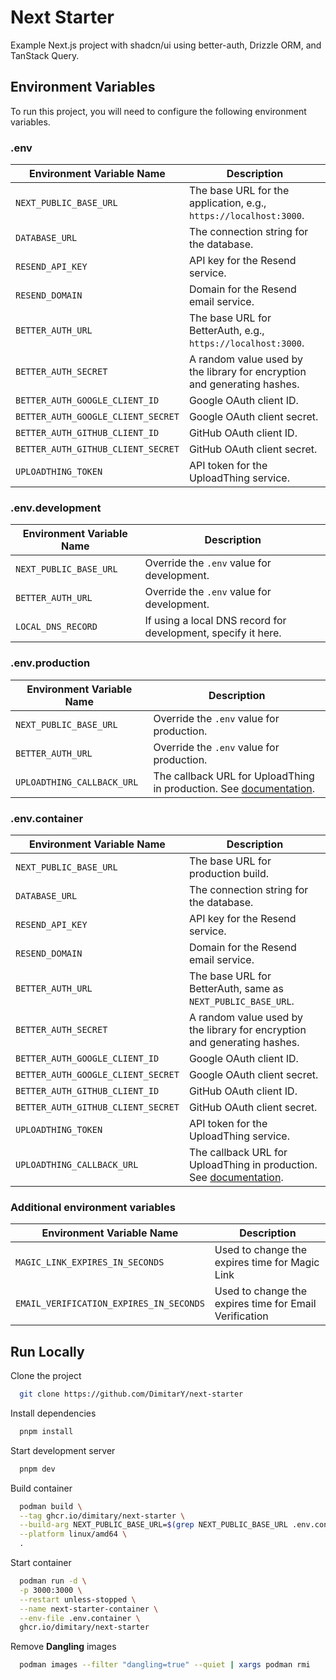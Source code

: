 # Next Starter

Example Next.js project with shadcn/ui using better-auth, Drizzle ORM, and TanStack Query.

## Environment Variables

To run this project, you will need to configure the following environment variables.

### .env

| Environment Variable Name          | Description                                                              |
| ---------------------------------- | ------------------------------------------------------------------------ |
| `NEXT_PUBLIC_BASE_URL`             | The base URL for the application, e.g., `https://localhost:3000`.        |
| `DATABASE_URL`                     | The connection string for the database.                                  |
| `RESEND_API_KEY`                   | API key for the Resend service.                                          |
| `RESEND_DOMAIN`                    | Domain for the Resend email service.                                     |
| `BETTER_AUTH_URL`                  | The base URL for BetterAuth, e.g., `https://localhost:3000`.             |
| `BETTER_AUTH_SECRET`               | A random value used by the library for encryption and generating hashes. |
| `BETTER_AUTH_GOOGLE_CLIENT_ID`     | Google OAuth client ID.                                                  |
| `BETTER_AUTH_GOOGLE_CLIENT_SECRET` | Google OAuth client secret.                                              |
| `BETTER_AUTH_GITHUB_CLIENT_ID`     | GitHub OAuth client ID.                                                  |
| `BETTER_AUTH_GITHUB_CLIENT_SECRET` | GitHub OAuth client secret.                                              |
| `UPLOADTHING_TOKEN`                | API token for the UploadThing service.                                   |

### .env.development

| Environment Variable Name | Description                                                   |
| ------------------------- | ------------------------------------------------------------- |
| `NEXT_PUBLIC_BASE_URL`    | Override the `.env` value for development.                    |
| `BETTER_AUTH_URL`         | Override the `.env` value for development.                    |
| `LOCAL_DNS_RECORD`        | If using a local DNS record for development, specify it here. |

### .env.production

| Environment Variable Name  | Description                                                                                                                                                  |
| -------------------------- | ------------------------------------------------------------------------------------------------------------------------------------------------------------ |
| `NEXT_PUBLIC_BASE_URL`     | Override the `.env` value for production.                                                                                                                    |
| `BETTER_AUTH_URL`          | Override the `.env` value for production.                                                                                                                    |
| `UPLOADTHING_CALLBACK_URL` | The callback URL for UploadThing in production. See [documentation](https://docs.uploadthing.com/faq#my-callback-runs-in-development-but-not-in-production). |

### .env.container

| Environment Variable Name          | Description                                                                                                                                                  |
| ---------------------------------- | ------------------------------------------------------------------------------------------------------------------------------------------------------------ |
| `NEXT_PUBLIC_BASE_URL`             | The base URL for production build.                                                                                                                           |
| `DATABASE_URL`                     | The connection string for the database.                                                                                                                      |
| `RESEND_API_KEY`                   | API key for the Resend service.                                                                                                                              |
| `RESEND_DOMAIN`                    | Domain for the Resend email service.                                                                                                                         |
| `BETTER_AUTH_URL`                  | The base URL for BetterAuth, same as `NEXT_PUBLIC_BASE_URL`.                                                                                                 |
| `BETTER_AUTH_SECRET`               | A random value used by the library for encryption and generating hashes.                                                                                     |
| `BETTER_AUTH_GOOGLE_CLIENT_ID`     | Google OAuth client ID.                                                                                                                                      |
| `BETTER_AUTH_GOOGLE_CLIENT_SECRET` | Google OAuth client secret.                                                                                                                                  |
| `BETTER_AUTH_GITHUB_CLIENT_ID`     | GitHub OAuth client ID.                                                                                                                                      |
| `BETTER_AUTH_GITHUB_CLIENT_SECRET` | GitHub OAuth client secret.                                                                                                                                  |
| `UPLOADTHING_TOKEN`                | API token for the UploadThing service.                                                                                                                       |
| `UPLOADTHING_CALLBACK_URL`         | The callback URL for UploadThing in production. See [documentation](https://docs.uploadthing.com/faq#my-callback-runs-in-development-but-not-in-production). |

### Additional environment variables

| Environment Variable Name               | Description                                            |
| --------------------------------------- | ------------------------------------------------------ |
| `MAGIC_LINK_EXPIRES_IN_SECONDS`         | Used to change the expires time for Magic Link         |
| `EMAIL_VERIFICATION_EXPIRES_IN_SECONDS` | Used to change the expires time for Email Verification |

## Run Locally

Clone the project

```bash
  git clone https://github.com/DimitarY/next-starter
```

Install dependencies

```bash
  pnpm install
```

Start development server

```bash
  pnpm dev
```

Build container

```bash
  podman build \
  --tag ghcr.io/dimitary/next-starter \
  --build-arg NEXT_PUBLIC_BASE_URL=$(grep NEXT_PUBLIC_BASE_URL .env.container | cut -d '=' -f2) \
  --platform linux/amd64 \
  .
```

Start container

```bash
  podman run -d \
  -p 3000:3000 \
  --restart unless-stopped \
  --name next-starter-container \
  --env-file .env.container \
  ghcr.io/dimitary/next-starter
```

Remove **Dangling** images

```bash
  podman images --filter "dangling=true" --quiet | xargs podman rmi
```
